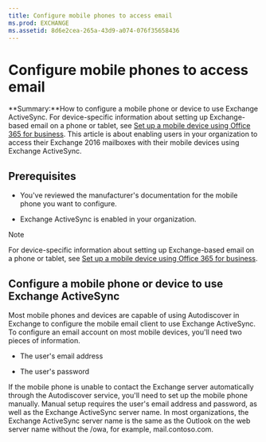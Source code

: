 ```yaml
---
title: Configure mobile phones to access email
ms.prod: EXCHANGE
ms.assetid: 8d6e2cea-265a-43d9-a074-076f35658436
---
```



# Configure mobile phones to access email
 **Summary:**How to configure a mobile phone or device to use Exchange ActiveSync. For device-specific information about setting up Exchange-based email on a phone or tablet, see  [Set up a mobile device using Office 365 for business](https://support.office.com/en-US/article/Set-up-a-mobile-device-using-Office-365-for-business-7dabb6cb-0046-40b6-81fe-767e0b1f014f).
This article is about enabling users in your organization to access their Exchange 2016 mailboxes with their mobile devices using Exchange ActiveSync. 
  
    
    


## Prerequisites


- You've reviewed the manufacturer's documentation for the mobile phone you want to configure.
    
  
- Exchange ActiveSync is enabled in your organization.
    
  

> [!NOTE]
> For device-specific information about setting up Exchange-based email on a phone or tablet, see  [Set up a mobile device using Office 365 for business](https://support.office.com/en-US/article/Set-up-a-mobile-device-using-Office-365-for-business-7dabb6cb-0046-40b6-81fe-767e0b1f014f). 
  
    
    


## Configure a mobile phone or device to use Exchange ActiveSync

Most mobile phones and devices are capable of using Autodiscover in Exchange to configure the mobile email client to use Exchange ActiveSync. To configure an email account on most mobile devices, you'll need two pieces of information.
  
    
    

- The user's email address
    
  
- The user's password
    
  
If the mobile phone is unable to contact the Exchange server automatically through the Autodiscover service, you'll need to set up the mobile phone manually. Manual setup requires the user's email address and password, as well as the Exchange ActiveSync server name. In most organizations, the Exchange ActiveSync server name is the same as the Outlook on the web server name without the /owa, for example, mail.contoso.com.
  
    
    

